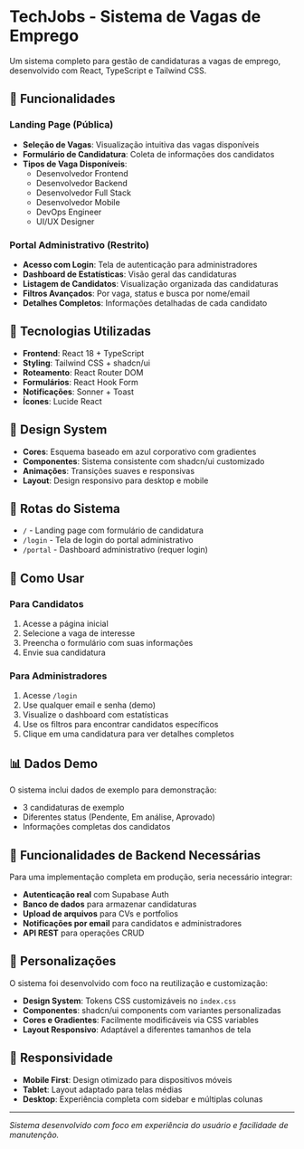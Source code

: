# TechJobs - Sistema de Vagas de Emprego

Um sistema completo para gestão de candidaturas a vagas de emprego, desenvolvido com React, TypeScript e Tailwind CSS.

## 🎯 Funcionalidades

### Landing Page (Pública)
- **Seleção de Vagas**: Visualização intuitiva das vagas disponíveis
- **Formulário de Candidatura**: Coleta de informações dos candidatos
- **Tipos de Vaga Disponíveis**:
  - Desenvolvedor Frontend
  - Desenvolvedor Backend
  - Desenvolvedor Full Stack
  - Desenvolvedor Mobile
  - DevOps Engineer
  - UI/UX Designer

### Portal Administrativo (Restrito)
- **Acesso com Login**: Tela de autenticação para administradores
- **Dashboard de Estatísticas**: Visão geral das candidaturas
- **Listagem de Candidatos**: Visualização organizada das candidaturas
- **Filtros Avançados**: Por vaga, status e busca por nome/email
- **Detalhes Completos**: Informações detalhadas de cada candidato

## 🔧 Tecnologias Utilizadas

- **Frontend**: React 18 + TypeScript
- **Styling**: Tailwind CSS + shadcn/ui
- **Roteamento**: React Router DOM
- **Formulários**: React Hook Form
- **Notificações**: Sonner + Toast
- **Ícones**: Lucide React

## 🎨 Design System

- **Cores**: Esquema baseado em azul corporativo com gradientes
- **Componentes**: Sistema consistente com shadcn/ui customizado
- **Animações**: Transições suaves e responsivas
- **Layout**: Design responsivo para desktop e mobile

## 📱 Rotas do Sistema

- `/` - Landing page com formulário de candidatura
- `/login` - Tela de login do portal administrativo
- `/portal` - Dashboard administrativo (requer login)

## 🚀 Como Usar

### Para Candidatos
1. Acesse a página inicial
2. Selecione a vaga de interesse
3. Preencha o formulário com suas informações
4. Envie sua candidatura

### Para Administradores
1. Acesse `/login`
2. Use qualquer email e senha (demo)
3. Visualize o dashboard com estatísticas
4. Use os filtros para encontrar candidatos específicos
5. Clique em uma candidatura para ver detalhes completos

## 📊 Dados Demo

O sistema inclui dados de exemplo para demonstração:
- 3 candidaturas de exemplo
- Diferentes status (Pendente, Em análise, Aprovado)
- Informações completas dos candidatos

## 🔐 Funcionalidades de Backend Necessárias

Para uma implementação completa em produção, seria necessário integrar:

- **Autenticação real** com Supabase Auth
- **Banco de dados** para armazenar candidaturas
- **Upload de arquivos** para CVs e portfolios
- **Notificações por email** para candidatos e administradores
- **API REST** para operações CRUD

## 🎨 Personalizações

O sistema foi desenvolvido com foco na reutilização e customização:

- **Design System**: Tokens CSS customizáveis no `index.css`
- **Componentes**: shadcn/ui components com variantes personalizadas
- **Cores e Gradientes**: Facilmente modificáveis via CSS variables
- **Layout Responsivo**: Adaptável a diferentes tamanhos de tela

## 📱 Responsividade

- **Mobile First**: Design otimizado para dispositivos móveis
- **Tablet**: Layout adaptado para telas médias
- **Desktop**: Experiência completa com sidebar e múltiplas colunas

---

*Sistema desenvolvido com foco em experiência do usuário e facilidade de manutenção.*